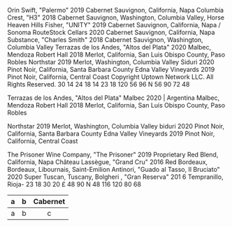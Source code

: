 
Orin Swift, "Palermo" 2019
Cabernet Sauvignon, California, Napa
Columbia Crest, "H3" 2018
Cabernet Sauvignon, Washington, Columbia Valley, Horse Heaven Hills
Fisher, "UNITY" 2019
Cabernet Sauvignon, California, Napa / Sonoma
RouteStock Cellars 2020
Cabernet Sauvignon, California, Napa
Substance, "Charles Smith" 2018
Cabernet Sauvignon, Washington, Columbia Valley
Terrazas de los Andes, "Altos del Plata" 2020
Malbec, Mendoza
Robert Hall 2018
Merlot, California, San Luis Obispo County, Paso Robles
Northstar 2019
Merlot, Washington, Columbia Valley
Siduri 2020
Pinot Noir, California, Santa Barbara County
Edna Valley Vineyards 2019
Pinot Noir, California, Central Coast
Copyright Uptown Network LLC. All Rights Reserved.
30
14
24
18
14
23
18
120
56
96
N
56
90
72
48

Terrazas de los Andes, "Altos del Plata" Malbec 2020 | Argentina
Malbec, Mendoza
Robert Hall 2018
Merlot, California, San Luis Obispo County, Paso Robles

Northstar 2019
Merlot, Washington, Columbia Valley
biduri 2020
Pinot Noir, California, Santa Barbara County
Edna Valley Vineyards 2019
Pinot Noir, California, Central Coast


The Prisoner Wine Company, "The Prisoner" 2019
Proprietary Red Blend, California, Napa
Château Lassègue, "Grand Cru" 2016
Red Bordeaux, Bordeaux, Libournais, Saint-Emilion
Antinori, "Guado al Tasso, Il Bruciato" 2020
Super Tuscan, Tuscany, Bolgheri
, "Gran Reserva" 201 6
Tempranillo, Rioja-
23
18
30
20
£
48
90
N
48
116
120
80
68

a | b | Cabernet
:-:|:-:|:-:
a|b|c